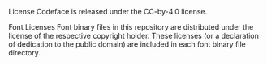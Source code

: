 License
Codeface is released under the CC-by-4.0 license.

Font Licenses
Font binary files in this repository are distributed under the license of the respective copyright holder. These licenses (or a declaration of dedication to the public domain) are included in each font binary file directory.

